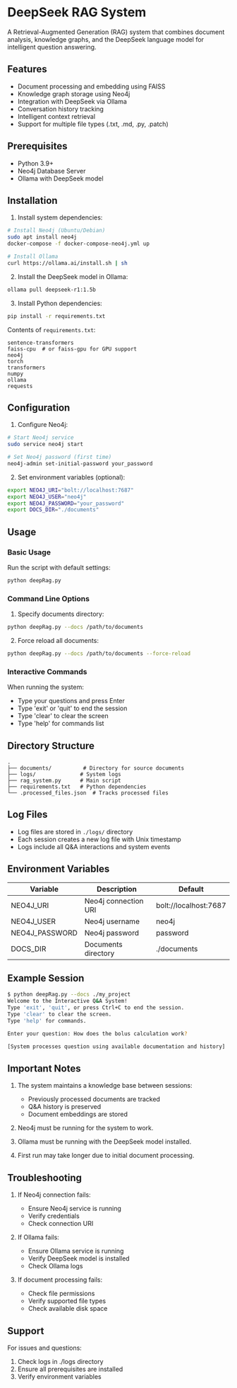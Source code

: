# DeepSeek RAG System

A Retrieval-Augmented Generation (RAG) system that combines document analysis, knowledge graphs, and the DeepSeek language model for intelligent question answering.

## Features

- Document processing and embedding using FAISS
- Knowledge graph storage using Neo4j
- Integration with DeepSeek via Ollama
- Conversation history tracking
- Intelligent context retrieval
- Support for multiple file types (.txt, .md, .py, .patch)

## Prerequisites

- Python 3.9+
- Neo4j Database Server
- Ollama with DeepSeek model

## Installation

1. Install system dependencies:
```bash
# Install Neo4j (Ubuntu/Debian)
sudo apt install neo4j
docker-compose -f docker-compose-neo4j.yml up

# Install Ollama
curl https://ollama.ai/install.sh | sh
```

2. Install the DeepSeek model in Ollama:
```bash
ollama pull deepseek-r1:1.5b
```

3. Install Python dependencies:
```bash
pip install -r requirements.txt
```

Contents of `requirements.txt`:
```
sentence-transformers
faiss-cpu  # or faiss-gpu for GPU support
neo4j
torch
transformers
numpy
ollama
requests
```

## Configuration

1. Configure Neo4j:
```bash
# Start Neo4j service
sudo service neo4j start

# Set Neo4j password (first time)
neo4j-admin set-initial-password your_password
```

2. Set environment variables (optional):
```bash
export NEO4J_URI="bolt://localhost:7687"
export NEO4J_USER="neo4j"
export NEO4J_PASSWORD="your_password"
export DOCS_DIR="./documents"
```

## Usage

### Basic Usage

Run the script with default settings:
```bash
python deepRag.py
```

### Command Line Options

1. Specify documents directory:
```bash
python deepRag.py --docs /path/to/documents
```

2. Force reload all documents:
```bash
python deepRag.py --docs /path/to/documents --force-reload
```

### Interactive Commands

When running the system:
- Type your questions and press Enter
- Type 'exit' or 'quit' to end the session
- Type 'clear' to clear the screen
- Type 'help' for commands list

## Directory Structure

```
.
├── documents/          # Directory for source documents
├── logs/              # System logs
├── rag_system.py      # Main script
├── requirements.txt   # Python dependencies
└── .processed_files.json  # Tracks processed files
```

## Log Files

- Log files are stored in `./logs/` directory
- Each session creates a new log file with Unix timestamp
- Logs include all Q&A interactions and system events

## Environment Variables

| Variable | Description | Default |
|----------|-------------|---------|
| NEO4J_URI | Neo4j connection URI | bolt://localhost:7687 |
| NEO4J_USER | Neo4j username | neo4j |
| NEO4J_PASSWORD | Neo4j password | password |
| DOCS_DIR | Documents directory | ./documents |

## Example Session

```bash
$ python deepRag.py --docs ./my_project
Welcome to the Interactive Q&A System!
Type 'exit', 'quit', or press Ctrl+C to end the session.
Type 'clear' to clear the screen.
Type 'help' for commands.

Enter your question: How does the bolus calculation work?

[System processes question using available documentation and history]
```

## Important Notes

1. The system maintains a knowledge base between sessions:
   - Previously processed documents are tracked
   - Q&A history is preserved
   - Document embeddings are stored

2. Neo4j must be running for the system to work.

3. Ollama must be running with the DeepSeek model installed.

4. First run may take longer due to initial document processing.

## Troubleshooting

1. If Neo4j connection fails:
   - Ensure Neo4j service is running
   - Verify credentials
   - Check connection URI

2. If Ollama fails:
   - Ensure Ollama service is running
   - Verify DeepSeek model is installed
   - Check Ollama logs

3. If document processing fails:
   - Check file permissions
   - Verify supported file types
   - Check available disk space

## Support

For issues and questions:
1. Check logs in ./logs directory
2. Ensure all prerequisites are installed
3. Verify environment variables
